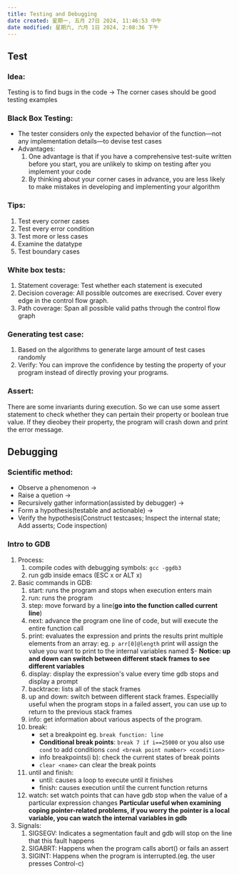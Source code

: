 ```yaml
---
title: Testing and Debugging
date created: 星期一, 五月 27日 2024, 11:46:53 中午
date modified: 星期六, 六月 1日 2024, 2:08:36 下午
---
```


## Test
### Idea:
   Testing is to find bugs in the code -> The corner cases should be good testing examples
### Black Box Testing:
   - The tester considers only the expected behavior of the function—not any implementation details—to devise test cases
   - Advantages:
     1. One advantage is that if you have a comprehensive test-suite written before you start, you are unlikely to skimp on testing after you implement your code
     2. By thinking about your corner cases in advance, you are less likely to make mistakes in developing and implementing your algorithm
### Tips:
   1. Test every corner cases
   2. Test every error condition
   3. Test more or less cases
   4. Examine the datatype
   5. Test boundary cases
### White box tests:
   1. Statement coverage:
      Test whether each statement is executed
   2. Decision coverage:
      All possible outcomes are execrised. Cover every edge in the control flow graph.
   3. Path coverage:
      Span all possible valid paths through the control flow graph

### Generating test case:
   1. Based on the algorithms to generate large amount of test cases randomly
   2. Verify: You can improve the confidence by testing the property of your program instead of directly proving your programs.
### Assert:
   There are some invariants during execution. So we can use some assert statement to check whether they can pertain their property or boolean true value. If they dieobey their property, the program will crash down and print the error message.


## Debugging
### Scientific method:
   - Observe a phenomenon -> 
   - Raise a quetion -> 
   - Recursively gather information(assisted by debugger) -> 
   - Form a  hypothesis(testable and actionable) -> 
   - Verify the hypothesis(Construct testcases; Inspect the internal state; Add asserts; Code inspection)
### Intro to GDB 
1. Process:
      1. compile codes with debugging symbols: `gcc -ggdb3`
      2. run gdb inside emacs (ESC x or ALT x)
2. Basic commands in GDB:
      1. start: 
         runs the program and stops when execution enters main
      2. run: 
         runs the program
      3. step: 
         move forward by a line(**go into the function called current line**)
      4. next: 
         advance the program one line of code, but will execute the entire function call
      5. print: 
         evaluates the expression and prints the results
         print multiple elements from an array: eg. `p arr[0]@length`
         print will assign the value you want to print to the internal variables named $-
         **Notice: up and down can switch between different stack frames to see different variables**
      6. display: 
         display the expression's value every time gdb stops and display a prompt
      7. backtrace: lists all of the stack frames
      8. up and down:
         switch between different stack frames.
         Especiallly useful when the program stops in a failed assert, you can use up to return to the previous stack frames
      9. info:
         get information about various aspects of the program.
     10. break:
         - set a breakpoint
         eg. `break function: line`
         - **Conditional break points**:
           `break 7 if i==25000` or you also use `cond` to add conditions
           `cond <break point number> <condition>`
         - info breakpoints(i b): check the current states of break points 
         - `clear <name>` can clear the break points
     11. until and finish:
         - until: causes a loop to execute until it finishes
         - finish: causes execution until the current function returns
     12. watch:
         set watch points that can have gdb stop when the value of a particular expression changes 
         **Particular useful when examining coping pointer-related problems, if you worry the pointer is a local variable, you can watch the internal variables in gdb**
3. Signals:
   1. SIGSEGV:
      Indicates a segmentation fault and gdb will stop on the line that this fault happens
   2. SIGABRT:
      Happens when the program calls abort() or fails an assert
   3. SIGINT:
      Happens when the program is interrupted.(eg. the user presses Control-c)
